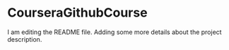 # CourseraGithubCourse
I am editing the README file. Adding some more details about the project description.
